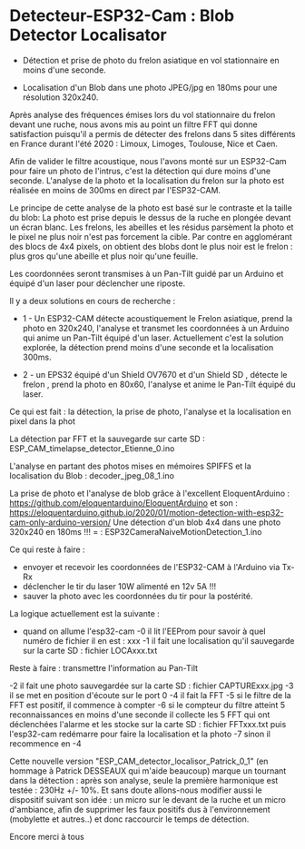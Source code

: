 # Detecteur-ESP32-Cam : Blob Detector Localisator

- Détection et prise de photo du frelon asiatique en vol stationnaire en moins d'une seconde.

- Localisation d'un Blob dans une photo JPEG/jpg en 180ms pour une résolution 320x240.

Après analyse des fréquences émises lors du vol stationnaire du frelon devant une ruche,
nous avons mis au point un filtre FFT qui donne satisfaction puisqu'il a permis de détecter des frelons dans 5 sites différents en France durant l'été 2020 : Limoux, Limoges, Toulouse, Nice et Caen.

Afin de valider le filtre acoustique, nous l'avons monté sur un ESP32-Cam pour faire un photo de l'intrus, c'est la détection qui dure moins d'une seconde.
L'analyse de la photo et la localisation du frelon sur la photo est réalisée en moins de 300ms en direct par l'ESP32-CAM.

Le principe de cette analyse de la photo est basé sur le contraste et la taille du blob:
La photo est prise depuis le dessus de la ruche en plongée devant un écran blanc.
Les frelons, les abeilles et les résidus parsèment la photo et le pixel ne plus noir n'est pas forcement la cible.
Par contre en agglomérant des blocs de 4x4 pixels, on obtient des blobs dont le plus noir est le frelon : plus gros qu'une abeille et plus noir qu'une feuille.

Les coordonnées seront transmises à un Pan-Tilt guidé par un Arduino et équipé d'un laser pour déclencher une riposte.

Il y a deux solutions en cours de  recherche :

- 1 -  Un ESP32-CAM détecte acoustiquement le Frelon asiatique, prend la photo en 320x240, l'analyse et transmet les coordonnées à un Arduino qui  anime un Pan-Tilt équipé d'un laser. Actuellement c'est la solution explorée, la détection prend moins d'une seconde et la localisation 300ms.

- 2 - un EPS32 équipé d'un Shield OV7670 et d'un Shield SD ,  détecte le frelon , prend la photo en 80x60, l'analyse et anime le Pan-Tilt équipé du laser.

Ce qui est fait : la détection, la prise de photo, l'analyse et la localisation en pixel dans la phot

La détection par FFT et la sauvegarde sur carte SD : ESP_CAM_timelapse_detector_Etienne_0.ino

L'analyse en partant des photos mises en mémoires SPIFFS et la localisation du Blob : decoder_jpeg_08_1.ino

La prise de photo et l'analyse de blob grâce à l'excellent EloquentArduino : https://github.com/eloquentarduino/EloquentArduino
et son : https://eloquentarduino.github.io/2020/01/motion-detection-with-esp32-cam-only-arduino-version/
Une détection d'un blob 4x4 dans une photo 320x240 en 180ms !!! = : ESP32CameraNaiveMotionDetection_1.ino

Ce qui reste à faire :
- envoyer et recevoir les coordonnées  de l'ESP32-CAM à l'Arduino via Tx-Rx
- déclencher le tir du laser 10W alimenté en 12v 5A !!!
- sauver la photo avec les coordonnées du tir pour la postérité.

La logique actuellement est la suivante :
- quand on allume l'esp32-cam
   -0 il lit l'EEProm pour savoir à quel numéro de fichier il en est : xxx
   -1 il fait une localisation qu'il sauvegarde sur la carte SD : fichier LOCAxxx.txt

 Reste à faire : transmettre l'information au Pan-Tilt

   -2 il fait une photo sauvegardée sur la carte SD : fichier CAPTURExxx.jpg
   -3 il se met en position d'écoute sur le port 0
   -4 il fait la FFT
   -5 si le filtre de la FFT est positif, il commence à compter
   -6 si le compteur du filtre atteint 5 reconnaissances en moins d'une seconde
        il collecte les 5 FFT qui ont déclenchées l'alarme et les stocke sur la carte SD : fichier FFTxxx.txt
        puis l'esp32-cam redémarre pour faire la localisation et la photo
   -7 sinon il recommence en -4


Cette nouvelle version "ESP_CAM_detector_localisor_Patrick_0_1" (en hommage à Patrick DESSEAUX qui m'aide beaucoup)
marque un tournant dans la détection : après son analyse, seule la première harmonique est testée : 230Hz +/- 10%.
Et sans doute allons-nous modifier aussi le dispositif suivant son idée : un micro sur le devant de la ruche et un micro d'ambiance,
afin de supprimer les faux positifs dus à l'environnement (mobylette et autres..) et donc raccourcir le temps de détection.



Encore merci à tous

